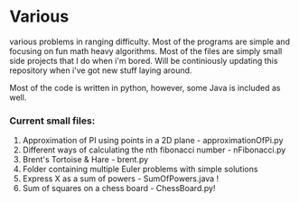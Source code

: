 # Various
various problems in ranging difficulty. Most of the programs are simple and focusing on fun math heavy algorithms. Most of the files are simply small side projects that I do when i'm bored. Will be continiously updating this repository when i've got new stuff laying around.

Most of the code is written in python, however, some Java is included as well.

### Current small files:

1) Approximation of PI using points in a 2D plane - approximationOfPi.py
2) Different ways of calculating the nth fibonacci number - nFibonacci.py
3) Brent's Tortoise & Hare - brent.py
4) Folder containing multiple Euler problems with simple solutions
5) Express X as a sum of powers - SumOfPowers.java !
6) Sum of squares on a chess board - ChessBoard.py!
